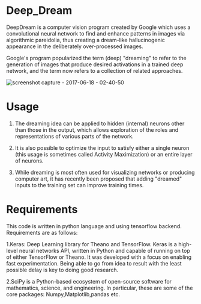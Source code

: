 # Deep_Dream

DeepDream is a computer vision program created by Google which uses a convolutional neural network to find and enhance patterns in images via algorithmic pareidolia, thus creating a dream-like hallucinogenic appearance in the deliberately over-processed images.

Google's program popularized the term (deep) "dreaming" to refer to the generation of images that produce desired activations in a trained deep network, and the term now refers to a collection of related approaches.

![screenshot capture - 2017-06-18 - 02-40-50](https://user-images.githubusercontent.com/17912055/27256354-9565f954-53cf-11e7-8417-4f3680250e87.png)




# Usage

1. The dreaming idea can be applied to hidden (internal) neurons other than those in the output, which allows exploration of the roles and representations of various parts of the network.

2. It is also possible to optimize the input to satisfy either a single neuron (this usage is sometimes called Activity Maximization) or an entire layer of neurons.

3. While dreaming is most often used for visualizing networks or producing computer art, it has recently been proposed that adding "dreamed" inputs to the training set can improve training times.


# Requirements

This code is written in python language and using tensorflow backend.
Requirements are as follows:

1.Keras: Deep Learning library for Theano and TensorFlow.
  Keras is a high-level neural networks API, written in Python and capable of running on top of either TensorFlow or Theano. It   was developed with a focus on enabling fast experimentation. Being able to go from idea to result with the least possible       delay is key to doing good research.

2.SciPy is a Python-based ecosystem of open-source software for mathematics, science, and engineering. In particular, these are some of the core packages: Numpy,Matplotlib,pandas etc.

